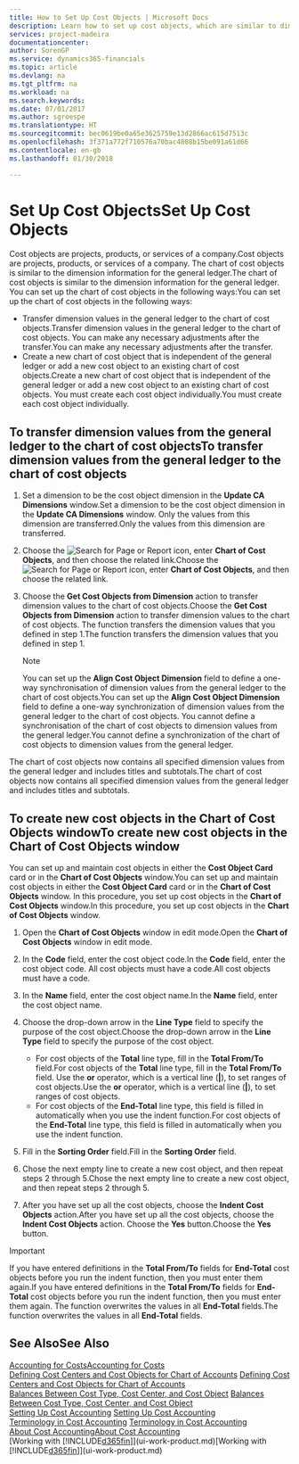 ```yaml
---
title: How to Set Up Cost Objects | Microsoft Docs
description: Learn how to set up cost objects, which are similar to dimensions for the general ledger.
services: project-madeira
documentationcenter: 
author: SorenGP
ms.service: dynamics365-financials
ms.topic: article
ms.devlang: na
ms.tgt_pltfrm: na
ms.workload: na
ms.search.keywords: 
ms.date: 07/01/2017
ms.author: sgroespe
ms.translationtype: HT
ms.sourcegitcommit: bec0619be0a65e3625759e13d2866ac615d7513c
ms.openlocfilehash: 3f371a772f710576a70bac4808b15be091a61d66
ms.contentlocale: en-gb
ms.lasthandoff: 01/30/2018

---
```

# <a name="set-up-cost-objects"></a><span data-ttu-id="45723-103">Set Up Cost Objects</span><span class="sxs-lookup"><span data-stu-id="45723-103">Set Up Cost Objects</span></span>
<span data-ttu-id="45723-104">Cost objects are projects, products, or services of a company.</span><span class="sxs-lookup"><span data-stu-id="45723-104">Cost objects are projects, products, or services of a company.</span></span> <span data-ttu-id="45723-105">The chart of cost objects is similar to the dimension information for the general ledger.</span><span class="sxs-lookup"><span data-stu-id="45723-105">The chart of cost objects is similar to the dimension information for the general ledger.</span></span> <span data-ttu-id="45723-106">You can set up the chart of cost objects in the following ways:</span><span class="sxs-lookup"><span data-stu-id="45723-106">You can set up the chart of cost objects in the following ways:</span></span>  

* <span data-ttu-id="45723-107">Transfer dimension values in the general ledger to the chart of cost objects.</span><span class="sxs-lookup"><span data-stu-id="45723-107">Transfer dimension values in the general ledger to the chart of cost objects.</span></span> <span data-ttu-id="45723-108">You can make any necessary adjustments after the transfer.</span><span class="sxs-lookup"><span data-stu-id="45723-108">You can make any necessary adjustments after the transfer.</span></span>  
* <span data-ttu-id="45723-109">Create a new chart of cost object that is independent of the general ledger or add a new cost object to an existing chart of cost objects.</span><span class="sxs-lookup"><span data-stu-id="45723-109">Create a new chart of cost object that is independent of the general ledger or add a new cost object to an existing chart of cost objects.</span></span> <span data-ttu-id="45723-110">You must create each cost object individually.</span><span class="sxs-lookup"><span data-stu-id="45723-110">You must create each cost object individually.</span></span>  

## <a name="to-transfer-dimension-values-from-the-general-ledger-to-the-chart-of-cost-objects"></a><span data-ttu-id="45723-111">To transfer dimension values from the general ledger to the chart of cost objects</span><span class="sxs-lookup"><span data-stu-id="45723-111">To transfer dimension values from the general ledger to the chart of cost objects</span></span>  
1.  <span data-ttu-id="45723-112">Set a dimension to be the cost object dimension in the **Update CA Dimensions** window.</span><span class="sxs-lookup"><span data-stu-id="45723-112">Set a dimension to be the cost object dimension in the **Update CA Dimensions** window.</span></span> <span data-ttu-id="45723-113">Only the values from this dimension are transferred.</span><span class="sxs-lookup"><span data-stu-id="45723-113">Only the values from this dimension are transferred.</span></span>  
2.  <span data-ttu-id="45723-114">Choose the ![Search for Page or Report](media/ui-search/search_small.png "Search for Page or Report icon") icon, enter **Chart of Cost Objects**, and then choose the related link.</span><span class="sxs-lookup"><span data-stu-id="45723-114">Choose the ![Search for Page or Report](media/ui-search/search_small.png "Search for Page or Report icon") icon, enter **Chart of Cost Objects**, and then choose the related link.</span></span>  
3.  <span data-ttu-id="45723-115">Choose the **Get Cost Objects from Dimension** action to transfer dimension values to the chart of cost objects.</span><span class="sxs-lookup"><span data-stu-id="45723-115">Choose the **Get Cost Objects from Dimension** action to transfer dimension values to the chart of cost objects.</span></span> <span data-ttu-id="45723-116">The function transfers the dimension values that you defined in step 1.</span><span class="sxs-lookup"><span data-stu-id="45723-116">The function transfers the dimension values that you defined in step 1.</span></span>  

    > [!NOTE]  
    >  <span data-ttu-id="45723-117">You can set up the **Align Cost Object Dimension**  field to define a one-way synchronisation of dimension values from the general ledger to the chart of cost objects.</span><span class="sxs-lookup"><span data-stu-id="45723-117">You can set up the **Align Cost Object Dimension**  field to define a one-way synchronization of dimension values from the general ledger to the chart of cost objects.</span></span> <span data-ttu-id="45723-118">You cannot define a synchronisation of the chart of cost objects to dimension values from the general ledger.</span><span class="sxs-lookup"><span data-stu-id="45723-118">You cannot define a synchronization of the chart of cost objects to dimension values from the general ledger.</span></span>  

<span data-ttu-id="45723-119">The chart of cost objects now contains all specified dimension values from the general ledger and includes titles and subtotals.</span><span class="sxs-lookup"><span data-stu-id="45723-119">The chart of cost objects now contains all specified dimension values from the general ledger and includes titles and subtotals.</span></span>  

## <a name="to-create-new-cost-objects-in-the-chart-of-cost-objects-window"></a><span data-ttu-id="45723-120">To create new cost objects in the Chart of Cost Objects window</span><span class="sxs-lookup"><span data-stu-id="45723-120">To create new cost objects in the Chart of Cost Objects window</span></span>  
<span data-ttu-id="45723-121">You can set up and maintain cost objects in either the **Cost Object Card** card or in the **Chart of Cost Objects** window.</span><span class="sxs-lookup"><span data-stu-id="45723-121">You can set up and maintain cost objects in either the **Cost Object Card** card or in the **Chart of Cost Objects** window.</span></span> <span data-ttu-id="45723-122">In this procedure, you set up cost objects in the **Chart of Cost Objects** window.</span><span class="sxs-lookup"><span data-stu-id="45723-122">In this procedure, you set up cost objects in the **Chart of Cost Objects** window.</span></span>  

1.  <span data-ttu-id="45723-123">Open the **Chart of Cost Objects** window in edit mode.</span><span class="sxs-lookup"><span data-stu-id="45723-123">Open the **Chart of Cost Objects** window in edit mode.</span></span>  
2.  <span data-ttu-id="45723-124">In the **Code** field, enter the cost object code.</span><span class="sxs-lookup"><span data-stu-id="45723-124">In the **Code** field, enter the cost object code.</span></span> <span data-ttu-id="45723-125">All cost objects must have a code.</span><span class="sxs-lookup"><span data-stu-id="45723-125">All cost objects must have a code.</span></span>  
3.  <span data-ttu-id="45723-126">In the **Name** field, enter the cost object name.</span><span class="sxs-lookup"><span data-stu-id="45723-126">In the **Name** field, enter the cost object name.</span></span>  
4.  <span data-ttu-id="45723-127">Choose the drop-down arrow in the **Line Type** field to specify the purpose of the cost object.</span><span class="sxs-lookup"><span data-stu-id="45723-127">Choose the drop-down arrow in the **Line Type** field to specify the purpose of the cost object.</span></span>  

    * <span data-ttu-id="45723-128">For cost objects of the **Total** line type, fill in the **Total From/To** field.</span><span class="sxs-lookup"><span data-stu-id="45723-128">For cost objects of the **Total** line type, fill in the **Total From/To** field.</span></span> <span data-ttu-id="45723-129">Use the **or** operator, which is a vertical line (**&#124;**), to set ranges of cost objects.</span><span class="sxs-lookup"><span data-stu-id="45723-129">Use the **or** operator, which is a vertical line (**&#124;**), to set ranges of cost objects.</span></span>  
    * <span data-ttu-id="45723-130">For cost objects of the **End-Total** line type, this field is filled in automatically when you use  the indent function.</span><span class="sxs-lookup"><span data-stu-id="45723-130">For cost objects of the **End-Total** line type, this field is filled in automatically when you use  the indent function.</span></span>  
5.  <span data-ttu-id="45723-131">Fill in the **Sorting Order** field.</span><span class="sxs-lookup"><span data-stu-id="45723-131">Fill in the **Sorting Order** field.</span></span>  
6.  <span data-ttu-id="45723-132">Chose the next empty line to create a new cost object, and then repeat steps 2 through 5.</span><span class="sxs-lookup"><span data-stu-id="45723-132">Chose the next empty line to create a new cost object, and then repeat steps 2 through 5.</span></span>  
7.  <span data-ttu-id="45723-133">After you have set up all the cost objects, choose the **Indent Cost Objects** action.</span><span class="sxs-lookup"><span data-stu-id="45723-133">After you have set up all the cost objects, choose the **Indent Cost Objects** action.</span></span> <span data-ttu-id="45723-134">Choose the **Yes** button.</span><span class="sxs-lookup"><span data-stu-id="45723-134">Choose the **Yes** button.</span></span>  

> [!IMPORTANT]  
>  <span data-ttu-id="45723-135">If you have entered definitions in the **Total From/To** fields for **End-Total** cost objects before you run the indent function, then you must enter them again.</span><span class="sxs-lookup"><span data-stu-id="45723-135">If you have entered definitions in the **Total From/To** fields for **End-Total** cost objects before you run the indent function, then you must enter them again.</span></span> <span data-ttu-id="45723-136">The function overwrites the values in all **End-Total** fields.</span><span class="sxs-lookup"><span data-stu-id="45723-136">The function overwrites the values in all **End-Total** fields.</span></span>  

## <a name="see-also"></a><span data-ttu-id="45723-137">See Also</span><span class="sxs-lookup"><span data-stu-id="45723-137">See Also</span></span>  
[<span data-ttu-id="45723-138">Accounting for Costs</span><span class="sxs-lookup"><span data-stu-id="45723-138">Accounting for Costs</span></span>](finance-manage-cost-accounting.md)  
<span data-ttu-id="45723-139">[Defining Cost Centers and Cost Objects for Chart of Accounts](finance-defining-cost-centers-and-cost-objects-for-chart-of-accounts.md) </span><span class="sxs-lookup"><span data-stu-id="45723-139">[Defining Cost Centers and Cost Objects for Chart of Accounts](finance-defining-cost-centers-and-cost-objects-for-chart-of-accounts.md) </span></span>  
<span data-ttu-id="45723-140">[Balances Between Cost Type, Cost Center, and Cost Object](finance-balances-between-cost-type-cost-center-and-cost-object.md) </span><span class="sxs-lookup"><span data-stu-id="45723-140">[Balances Between Cost Type, Cost Center, and Cost Object](finance-balances-between-cost-type-cost-center-and-cost-object.md) </span></span>  
<span data-ttu-id="45723-141">[Setting Up Cost Accounting](finance-set-up-cost-accounting.md) </span><span class="sxs-lookup"><span data-stu-id="45723-141">[Setting Up Cost Accounting](finance-set-up-cost-accounting.md) </span></span>  
<span data-ttu-id="45723-142">[Terminology in Cost Accounting](finance-terminology-in-cost-accounting.md) </span><span class="sxs-lookup"><span data-stu-id="45723-142">[Terminology in Cost Accounting](finance-terminology-in-cost-accounting.md) </span></span>  
[<span data-ttu-id="45723-143">About Cost Accounting</span><span class="sxs-lookup"><span data-stu-id="45723-143">About Cost Accounting</span></span>](finance-about-cost-accounting.md)  
<span data-ttu-id="45723-144">[Working with [!INCLUDE[d365fin](includes/d365fin_md.md)]](ui-work-product.md)</span><span class="sxs-lookup"><span data-stu-id="45723-144">[Working with [!INCLUDE[d365fin](includes/d365fin_md.md)]](ui-work-product.md)</span></span>

